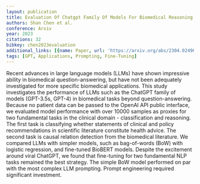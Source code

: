 ```yaml
---
layout: publication
title: Evaluation Of Chatgpt Family Of Models For Biomedical Reasoning And Classification
authors: Shan Chen et al.
conference: Arxiv
year: 2023
citations: 32
bibkey: chen2023evaluation
additional_links: [{name: Paper, url: 'https://arxiv.org/abs/2304.02496'}]
tags: [GPT, Applications, Prompting, Fine-Tuning]
---
```

Recent advances in large language models (LLMs) have shown impressive ability
in biomedical question-answering, but have not been adequately investigated for
more specific biomedical applications. This study investigates the performance
of LLMs such as the ChatGPT family of models (GPT-3.5s, GPT-4) in biomedical
tasks beyond question-answering. Because no patient data can be passed to the
OpenAI API public interface, we evaluated model performance with over 10000
samples as proxies for two fundamental tasks in the clinical domain -
classification and reasoning. The first task is classifying whether statements
of clinical and policy recommendations in scientific literature constitute
health advice. The second task is causal relation detection from the biomedical
literature. We compared LLMs with simpler models, such as bag-of-words (BoW)
with logistic regression, and fine-tuned BioBERT models. Despite the excitement
around viral ChatGPT, we found that fine-tuning for two fundamental NLP tasks
remained the best strategy. The simple BoW model performed on par with the most
complex LLM prompting. Prompt engineering required significant investment.